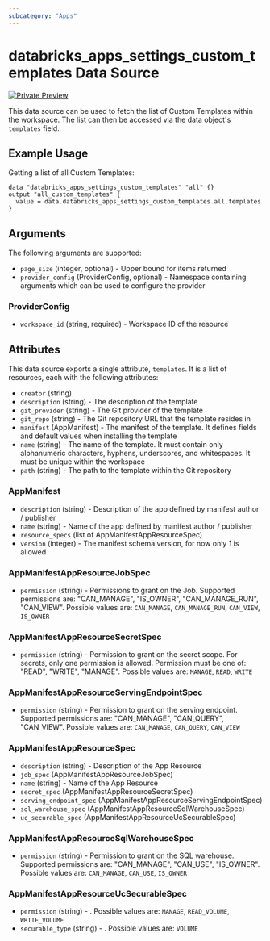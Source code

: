```yaml
---
subcategory: "Apps"
---
```

# databricks_apps_settings_custom_templates Data Source
[![Private Preview](https://img.shields.io/badge/Release_Stage-Private_Preview-blueviolet)](https://docs.databricks.com/aws/en/release-notes/release-types)

This data source can be used to fetch the list of Custom Templates within the workspace.
The list can then be accessed via the data object's `templates` field.


## Example Usage
Getting a list of all Custom Templates:

```hcl
data "databricks_apps_settings_custom_templates" "all" {}
output "all_custom_templates" {
  value = data.databricks_apps_settings_custom_templates.all.templates
}
```


## Arguments
The following arguments are supported:
* `page_size` (integer, optional) - Upper bound for items returned
* `provider_config` (ProviderConfig, optional) - Namespace containing arguments which can be used to configure the provider

### ProviderConfig
* `workspace_id` (string, required) - Workspace ID of the resource


## Attributes
This data source exports a single attribute, `templates`. It is a list of resources, each with the following attributes:
* `creator` (string)
* `description` (string) - The description of the template
* `git_provider` (string) - The Git provider of the template
* `git_repo` (string) - The Git repository URL that the template resides in
* `manifest` (AppManifest) - The manifest of the template. It defines fields and default values when installing the template
* `name` (string) - The name of the template. It must contain only alphanumeric characters, hyphens, underscores, and whitespaces.
  It must be unique within the workspace
* `path` (string) - The path to the template within the Git repository

### AppManifest
* `description` (string) - Description of the app defined by manifest author / publisher
* `name` (string) - Name of the app defined by manifest author / publisher
* `resource_specs` (list of AppManifestAppResourceSpec)
* `version` (integer) - The manifest schema version, for now only 1 is allowed

### AppManifestAppResourceJobSpec
* `permission` (string) - Permissions to grant on the Job. Supported permissions are: "CAN_MANAGE", "IS_OWNER", "CAN_MANAGE_RUN", "CAN_VIEW". Possible values are: `CAN_MANAGE`, `CAN_MANAGE_RUN`, `CAN_VIEW`, `IS_OWNER`

### AppManifestAppResourceSecretSpec
* `permission` (string) - Permission to grant on the secret scope. For secrets, only one permission is allowed. Permission must be one of: "READ", "WRITE", "MANAGE". Possible values are: `MANAGE`, `READ`, `WRITE`

### AppManifestAppResourceServingEndpointSpec
* `permission` (string) - Permission to grant on the serving endpoint. Supported permissions are: "CAN_MANAGE", "CAN_QUERY", "CAN_VIEW". Possible values are: `CAN_MANAGE`, `CAN_QUERY`, `CAN_VIEW`

### AppManifestAppResourceSpec
* `description` (string) - Description of the App Resource
* `job_spec` (AppManifestAppResourceJobSpec)
* `name` (string) - Name of the App Resource
* `secret_spec` (AppManifestAppResourceSecretSpec)
* `serving_endpoint_spec` (AppManifestAppResourceServingEndpointSpec)
* `sql_warehouse_spec` (AppManifestAppResourceSqlWarehouseSpec)
* `uc_securable_spec` (AppManifestAppResourceUcSecurableSpec)

### AppManifestAppResourceSqlWarehouseSpec
* `permission` (string) - Permission to grant on the SQL warehouse. Supported permissions are: "CAN_MANAGE", "CAN_USE", "IS_OWNER". Possible values are: `CAN_MANAGE`, `CAN_USE`, `IS_OWNER`

### AppManifestAppResourceUcSecurableSpec
* `permission` (string) - . Possible values are: `MANAGE`, `READ_VOLUME`, `WRITE_VOLUME`
* `securable_type` (string) - . Possible values are: `VOLUME`